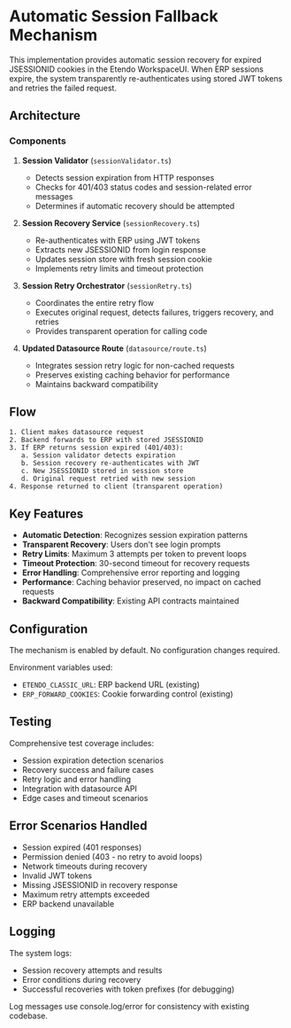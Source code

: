 # Automatic Session Fallback Mechanism

This implementation provides automatic session recovery for expired JSESSIONID cookies in the Etendo WorkspaceUI. When ERP sessions expire, the system transparently re-authenticates using stored JWT tokens and retries the failed request.

## Architecture

### Components

1. **Session Validator** (`sessionValidator.ts`)
   - Detects session expiration from HTTP responses
   - Checks for 401/403 status codes and session-related error messages
   - Determines if automatic recovery should be attempted

2. **Session Recovery Service** (`sessionRecovery.ts`)
   - Re-authenticates with ERP using JWT tokens
   - Extracts new JSESSIONID from login response
   - Updates session store with fresh session cookie
   - Implements retry limits and timeout protection

3. **Session Retry Orchestrator** (`sessionRetry.ts`)
   - Coordinates the entire retry flow
   - Executes original request, detects failures, triggers recovery, and retries
   - Provides transparent operation for calling code

4. **Updated Datasource Route** (`datasource/route.ts`)
   - Integrates session retry logic for non-cached requests
   - Preserves existing caching behavior for performance
   - Maintains backward compatibility

## Flow

```
1. Client makes datasource request
2. Backend forwards to ERP with stored JSESSIONID
3. If ERP returns session expired (401/403):
   a. Session validator detects expiration
   b. Session recovery re-authenticates with JWT
   c. New JSESSIONID stored in session store
   d. Original request retried with new session
4. Response returned to client (transparent operation)
```

## Key Features

- **Automatic Detection**: Recognizes session expiration patterns
- **Transparent Recovery**: Users don't see login prompts
- **Retry Limits**: Maximum 3 attempts per token to prevent loops
- **Timeout Protection**: 30-second timeout for recovery requests
- **Error Handling**: Comprehensive error reporting and logging
- **Performance**: Caching behavior preserved, no impact on cached requests
- **Backward Compatibility**: Existing API contracts maintained

## Configuration

The mechanism is enabled by default. No configuration changes required.

Environment variables used:
- `ETENDO_CLASSIC_URL`: ERP backend URL (existing)
- `ERP_FORWARD_COOKIES`: Cookie forwarding control (existing)

## Testing

Comprehensive test coverage includes:
- Session expiration detection scenarios
- Recovery success and failure cases
- Retry logic and error handling
- Integration with datasource API
- Edge cases and timeout scenarios

## Error Scenarios Handled

- Session expired (401 responses)
- Permission denied (403 - no retry to avoid loops)
- Network timeouts during recovery
- Invalid JWT tokens
- Missing JSESSIONID in recovery response
- Maximum retry attempts exceeded
- ERP backend unavailable

## Logging

The system logs:
- Session recovery attempts and results
- Error conditions during recovery
- Successful recoveries with token prefixes (for debugging)

Log messages use console.log/error for consistency with existing codebase.